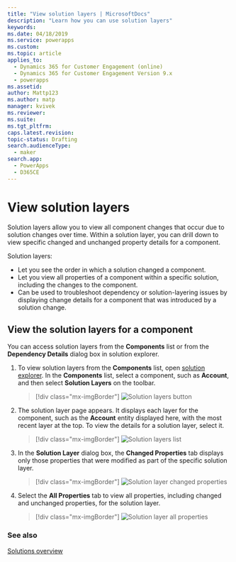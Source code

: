 ```yaml
---
title: "View solution layers | MicrosoftDocs"
description: "Learn how you can use solution layers"
keywords: 
ms.date: 04/18/2019
ms.service: powerapps
ms.custom: 
ms.topic: article
applies_to: 
  - Dynamics 365 for Customer Engagement (online)
  - Dynamics 365 for Customer Engagement Version 9.x
  - powerapps
ms.assetid: 
author: Mattp123
ms.author: matp
manager: kvivek
ms.reviewer: 
ms.suite: 
ms.tgt_pltfrm: 
caps.latest.revision: 
topic-status: Drafting
search.audienceType: 
  - maker
search.app: 
  - PowerApps
  - D365CE
---
```


<!--note from editor: Best practice is that H1 title and title in metadata are different.    -->

# View solution layers
Solution layers allow you to view all component changes that occur due to solution changes over time. Within a solution layer, you can drill down to view specific changed and unchanged property details for a component. 

Solution layers: 
-	Let you see the order in which a solution changed a component. 
-	Let you view all properties of a component within a specific solution, including the changes to the component. 
-	Can be used to troubleshoot dependency or solution-layering issues by displaying change details for a component that was introduced by a solution change.

## View the solution layers for a component
You can access solution layers from the **Components** list or from the **Dependency Details** dialog box in solution explorer. 

<!--note from editor: In step 2 below, does the page display a name at top? If so, use the same capitalization in text. -->

1. To view solution layers from the **Components** list, open [solution explorer](../model-driven-apps/advanced-navigation.md#solution-explorer). In the **Components** list, select a component, such as **Account**, and then select **Solution Layers** on the toolbar. 

   > [!div class="mx-imgBorder"] 
   > ![Solution layers button](media/solution-layers-toolbar.png "Solution layers button")

2. The solution layer page appears. It displays each layer for the component, such as the **Account** entity displayed here, with the most recent layer at the top. To view the details for a solution layer, select it. 

   > [!div class="mx-imgBorder"] 
   > ![Solution layers list](media/solution-layers-list.png "Solution layers list")

3. In the **Solution Layer** dialog box, the **Changed Properties** tab displays only those properties that were modified as part of the specific solution layer. 

   > [!div class="mx-imgBorder"] 
   > ![Solution layer changed properties](media/solution-layers-change-prop.png "Solution layer changed properties")

4. Select the **All Properties** tab to view all properties, including changed and unchanged properties, for the solution layer. 

   > [!div class="mx-imgBorder"] 
   > ![Solution layer all properties](media/solution-layers-all-prop.png "Solution layer all properties")

### See also
[Solutions overview](solutions-overview.md)
